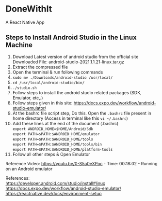 # DoneWithIt
A React Native App


## Steps to Install Android Studio in the Linux Machine

1. Download Latest version of android studio from the official site
   Downloaded File: android-studio-2021.1.1.21-linux.tar.gz
2. Extract the compressed file
3. Open the terminal & run following commands
4. `sudo mv ./Downloads/android-studio /usr/local/`
5. `cd /usr/local/android-studio/bin/`
6. `./studio.sh`
7. Follow steps to install the android studio related packages (SDK, Emulator, etc,.)
8. Follow steps given in this site: https://docs.expo.dev/workflow/android-studio-emulator/
9. At the bashrc file script step, Do this. Open the `.bashrc` file present in home directory (Access in terminal like this `vi ~/.bashrc`)
10. Add these lines at the end of the document (.bashrc) <br />
    `export ANDROID_HOME=$HOME/Android/Sdk` <br />
    `export PATH=$PATH:$ANDROID_HOME/emulator` <br />
    `export PATH=$PATH:$ANDROID_HOME/tools` <br />
    `export PATH=$PATH:$ANDROID_HOME/tools/bin` <br />
    `export PATH=$PATH:$ANDROID_HOME/platform-tools` <br />
11. Follow all other steps & Open Emulator


Reference Video: https://youtu.be/0-S5a0eXPoc - Time: 00:18:02 - Running on an Android emulator

References: <br />
https://developer.android.com/studio/install#linux <br />
https://docs.expo.dev/workflow/android-studio-emulator/ <br />
https://reactnative.dev/docs/environment-setup <br />
